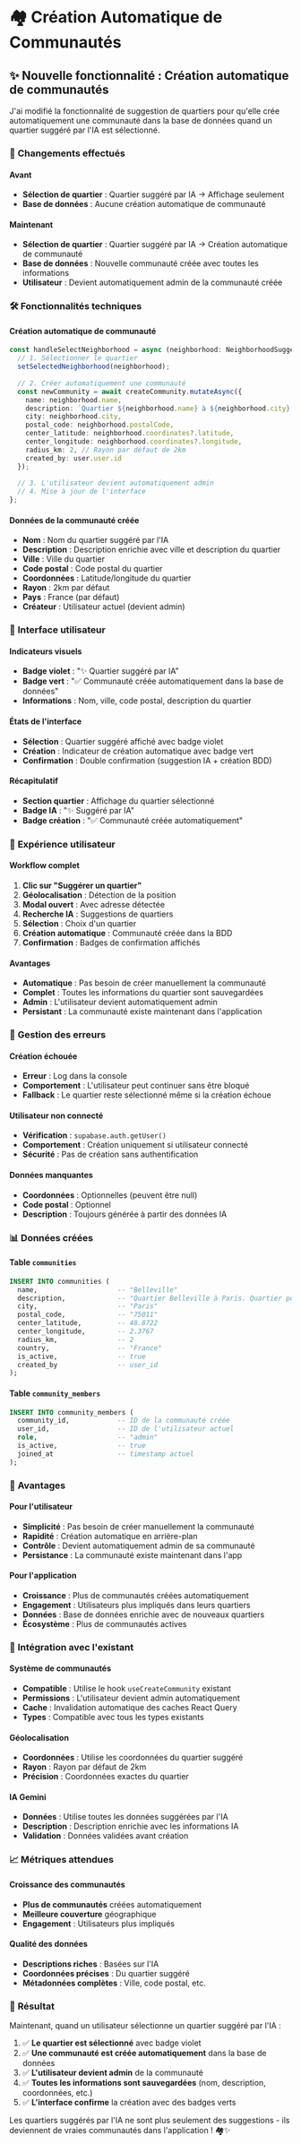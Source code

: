# 🏘️ Création Automatique de Communautés

## ✨ **Nouvelle fonctionnalité : Création automatique de communautés**

J'ai modifié la fonctionnalité de suggestion de quartiers pour qu'elle crée automatiquement une communauté dans la base de données quand un quartier suggéré par l'IA est sélectionné.

### 🔄 **Changements effectués**

#### **Avant**
- **Sélection de quartier** : Quartier suggéré par IA → Affichage seulement
- **Base de données** : Aucune création automatique de communauté

#### **Maintenant**
- **Sélection de quartier** : Quartier suggéré par IA → Création automatique de communauté
- **Base de données** : Nouvelle communauté créée avec toutes les informations
- **Utilisateur** : Devient automatiquement admin de la communauté créée

### 🛠 **Fonctionnalités techniques**

#### **Création automatique de communauté**
```typescript
const handleSelectNeighborhood = async (neighborhood: NeighborhoodSuggestion) => {
  // 1. Sélectionner le quartier
  setSelectedNeighborhood(neighborhood);
  
  // 2. Créer automatiquement une communauté
  const newCommunity = await createCommunity.mutateAsync({
    name: neighborhood.name,
    description: `Quartier ${neighborhood.name} à ${neighborhood.city}. ${neighborhood.description}`,
    city: neighborhood.city,
    postal_code: neighborhood.postalCode,
    center_latitude: neighborhood.coordinates?.latitude,
    center_longitude: neighborhood.coordinates?.longitude,
    radius_km: 2, // Rayon par défaut de 2km
    created_by: user.user.id
  });
  
  // 3. L'utilisateur devient automatiquement admin
  // 4. Mise à jour de l'interface
};
```

#### **Données de la communauté créée**
- **Nom** : Nom du quartier suggéré par l'IA
- **Description** : Description enrichie avec ville et description du quartier
- **Ville** : Ville du quartier
- **Code postal** : Code postal du quartier
- **Coordonnées** : Latitude/longitude du quartier
- **Rayon** : 2km par défaut
- **Pays** : France (par défaut)
- **Créateur** : Utilisateur actuel (devient admin)

### 🎨 **Interface utilisateur**

#### **Indicateurs visuels**
- **Badge violet** : "✨ Quartier suggéré par IA"
- **Badge vert** : "✅ Communauté créée automatiquement dans la base de données"
- **Informations** : Nom, ville, code postal, description du quartier

#### **États de l'interface**
- **Sélection** : Quartier suggéré affiché avec badge violet
- **Création** : Indicateur de création automatique avec badge vert
- **Confirmation** : Double confirmation (suggestion IA + création BDD)

#### **Récapitulatif**
- **Section quartier** : Affichage du quartier sélectionné
- **Badge IA** : "✨ Suggéré par IA"
- **Badge création** : "✅ Communauté créée automatiquement"

### 📱 **Expérience utilisateur**

#### **Workflow complet**
1. **Clic sur "Suggérer un quartier"**
2. **Géolocalisation** : Détection de la position
3. **Modal ouvert** : Avec adresse détectée
4. **Recherche IA** : Suggestions de quartiers
5. **Sélection** : Choix d'un quartier
6. **Création automatique** : Communauté créée dans la BDD
7. **Confirmation** : Badges de confirmation affichés

#### **Avantages**
- **Automatique** : Pas besoin de créer manuellement la communauté
- **Complet** : Toutes les informations du quartier sont sauvegardées
- **Admin** : L'utilisateur devient automatiquement admin
- **Persistant** : La communauté existe maintenant dans l'application

### 🔧 **Gestion des erreurs**

#### **Création échouée**
- **Erreur** : Log dans la console
- **Comportement** : L'utilisateur peut continuer sans être bloqué
- **Fallback** : Le quartier reste sélectionné même si la création échoue

#### **Utilisateur non connecté**
- **Vérification** : `supabase.auth.getUser()`
- **Comportement** : Création uniquement si utilisateur connecté
- **Sécurité** : Pas de création sans authentification

#### **Données manquantes**
- **Coordonnées** : Optionnelles (peuvent être null)
- **Code postal** : Optionnel
- **Description** : Toujours générée à partir des données IA

### 📊 **Données créées**

#### **Table `communities`**
```sql
INSERT INTO communities (
  name,                    -- "Belleville"
  description,             -- "Quartier Belleville à Paris. Quartier populaire et animé..."
  city,                    -- "Paris"
  postal_code,             -- "75011"
  center_latitude,         -- 48.8722
  center_longitude,        -- 2.3767
  radius_km,               -- 2
  country,                 -- "France"
  is_active,               -- true
  created_by               -- user_id
);
```

#### **Table `community_members`**
```sql
INSERT INTO community_members (
  community_id,            -- ID de la communauté créée
  user_id,                 -- ID de l'utilisateur actuel
  role,                    -- "admin"
  is_active,               -- true
  joined_at                -- timestamp actuel
);
```

### 🎯 **Avantages**

#### **Pour l'utilisateur**
- **Simplicité** : Pas besoin de créer manuellement la communauté
- **Rapidité** : Création automatique en arrière-plan
- **Contrôle** : Devient automatiquement admin de sa communauté
- **Persistance** : La communauté existe maintenant dans l'app

#### **Pour l'application**
- **Croissance** : Plus de communautés créées automatiquement
- **Engagement** : Utilisateurs plus impliqués dans leurs quartiers
- **Données** : Base de données enrichie avec de nouveaux quartiers
- **Écosystème** : Plus de communautés actives

### 🔄 **Intégration avec l'existant**

#### **Système de communautés**
- **Compatible** : Utilise le hook `useCreateCommunity` existant
- **Permissions** : L'utilisateur devient admin automatiquement
- **Cache** : Invalidation automatique des caches React Query
- **Types** : Compatible avec tous les types existants

#### **Géolocalisation**
- **Coordonnées** : Utilise les coordonnées du quartier suggéré
- **Rayon** : Rayon par défaut de 2km
- **Précision** : Coordonnées exactes du quartier

#### **IA Gemini**
- **Données** : Utilise toutes les données suggérées par l'IA
- **Description** : Description enrichie avec les informations IA
- **Validation** : Données validées avant création

### 📈 **Métriques attendues**

#### **Croissance des communautés**
- **Plus de communautés** créées automatiquement
- **Meilleure couverture** géographique
- **Engagement** : Utilisateurs plus impliqués

#### **Qualité des données**
- **Descriptions riches** : Basées sur l'IA
- **Coordonnées précises** : Du quartier suggéré
- **Métadonnées complètes** : Ville, code postal, etc.

### 🎉 **Résultat**

Maintenant, quand un utilisateur sélectionne un quartier suggéré par l'IA :

1. ✅ **Le quartier est sélectionné** avec badge violet
2. ✅ **Une communauté est créée automatiquement** dans la base de données
3. ✅ **L'utilisateur devient admin** de la communauté
4. ✅ **Toutes les informations sont sauvegardées** (nom, description, coordonnées, etc.)
5. ✅ **L'interface confirme** la création avec des badges verts

Les quartiers suggérés par l'IA ne sont plus seulement des suggestions - ils deviennent de vraies communautés dans l'application ! 🏘️✨
